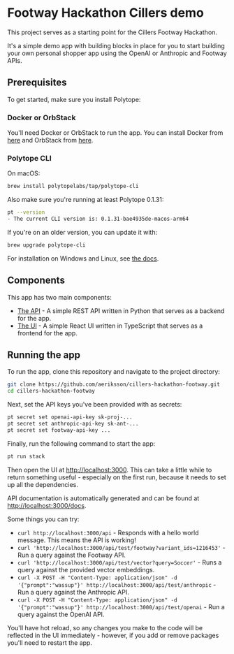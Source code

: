 # Footway Hackathon Cillers demo
This project serves as a starting point for the Cillers Footway Hackathon.

It's a simple demo app with building blocks in place for you to start building your own personal shopper app using the OpenAI or Anthropic and Footway APIs.

## Prerequisites
To get started, make sure you install Polytope:

### Docker or OrbStack
You'll need Docker or OrbStack to run the app. You can install Docker from [here](https://docs.docker.com/get-docker/) and OrbStack from [here](https://docs.orbstack.dev/install).

### Polytope CLI
On macOS:
```bash
brew install polytopelabs/tap/polytope-cli
```

Also make sure you're running at least Polytope 0.1.31:
```bash
pt --version
- The current CLI version is: 0.1.31-bae4935de-macos-arm64
```

If you're on an older version, you can update it with:
```bash
brew upgrade polytope-cli
```

For installation on Windows and Linux, see [the docs](https://polytope.com/docs/quick-start).

## Components
This app has two main components:
- [The API](./api) - A simple REST API written in Python that serves as a backend for the app.
- [The UI](./frontend) - A simple React UI written in TypeScript that serves as a frontend for the app.

## Running the app
To run the app, clone this repository and navigate to the project directory:

```bash
git clone https://github.com/aeriksson/cillers-hackathon-footway.git
cd cillers-hackathon-footway
```

Next, set the API keys you've been provided with as secrets:
```bash
pt secret set openai-api-key sk-proj-...
pt secret set anthropic-api-key sk-ant-...
pt secret set footway-api-key ...
```

Finally, run the following command to start the app:
```bash
pt run stack
```

Then open the UI at [http://localhost:3000](http://localhost:3000). This can take a little while to return something useful - especially on the first run, because it needs to set up all the dependencies.

API documentation is automatically generated and can be found at [http://localhost:3000/docs](http://localhost:3000/docs).

Some things you can try:
- `curl http://localhost:3000/api` - Responds with a hello world message. This means the API is working!
- `curl 'http://localhost:3000/api/test/footway?variant_ids=1216453'` - Run a query against the Footway API.
- `curl 'http://localhost:3000/api/test/vector?query=Soccer'` - Runs a query against the provided vector embeddings.
- `curl -X POST -H "Content-Type: application/json" -d '{"prompt":"wassup"}' http://localhost:3000/api/test/anthropic` - Run a query against the Anthropic API.
- `curl -X POST -H "Content-Type: application/json" -d '{"prompt":"wassup"}' http://localhost:3000/api/test/openai` - Run a query against the OpenAI API.

You'll have hot reload, so any changes you make to the code will be reflected in the UI immediately - however, if you add or remove packages you'll need to restart the app.

